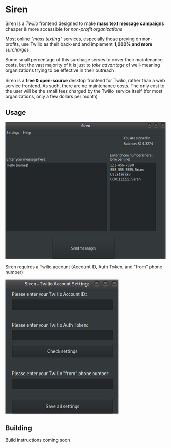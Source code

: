 # Siren

Siren is a *Twilio* frontend designed to make **mass text message campaigns** cheaper & more accessible for *non-profit organizations*

Most online *"mass texting"* services, especially those preying on non-profits, use Twilio as their back-end and implement **1,000% and more** *surcharges*.

Some small percentage of this surchage serves to cover their maintenance costs, but the vast majority of it is just to *take advantage* of well-meaning organizations trying to be effective in their outreach.

Siren is a **free & open-source** desktop frontend for Twilio, rather than a web service frontend. As such, there are no maintenance costs. The only cost to the user will be the small fees charged by the Twilio service itself (for most organizations, only a few dollars per month)

## Usage

![Screenshot](./siren-gui.png)

Siren requires a Twilio account (Account ID, Auth Token, and "from" phone number)

![Screenshot](./siren-signin.png)

## Building

Build instructions coming soon
